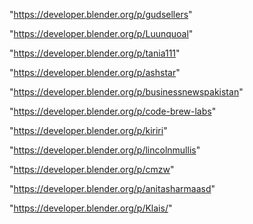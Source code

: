 "https://developer.blender.org/p/gudsellers"

"https://developer.blender.org/p/Luunquoal"

"https://developer.blender.org/p/tania111"

"https://developer.blender.org/p/ashstar"

"https://developer.blender.org/p/businessnewspakistan"

"https://developer.blender.org/p/code-brew-labs"

"https://developer.blender.org/p/kiriri"

"https://developer.blender.org/p/lincolnmullis"

"https://developer.blender.org/p/cmzw"

"https://developer.blender.org/p/anitasharmaasd"

"https://developer.blender.org/p/Klais/"
 
 
